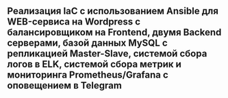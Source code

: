 ## Реализация IaC с использованием Ansible для WEB-сервиса на Wordpress с балансировщиком на Frontend, двумя Backend серверами, базой данных MySQL с репликацией Master-Slave, системой сбора логов в ELK, системой сбора метрик и мониторинга Prometheus/Grafana с оповещением в Telegram 

